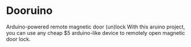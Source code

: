 # Dooruino
Arduino-powered remote magnetic door (un)lock
With this aruino project, you can use any cheap $5 arduino-like device to remotely open magnetic door lock.
